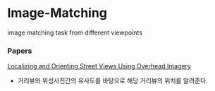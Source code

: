 # Image-Matching
image matching task from different viewpoints

### Papers
[Localizing and Orienting Street Views Using Overhead Imagery](https://github.com/Junhojuno/Image-Matching/blob/master/paper-review/Localizing-and-Orienting-Street-Views-Using-Overhead-Imagery.md) 
  - 거리뷰와 위성사진간의 유사도를 바탕으로 해당 거리뷰의 위치를 알려준다.
